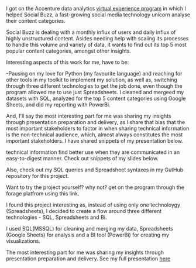 I got on the Accenture data analytics [virtual experience program](https://www.theforage.com/fast-track/data-analytics-virtual-experience/overview?ref=BoPbiqx5GRLbyYXPu) in which I helped Social Buzz, a fast-growing social media technology unicorn analyse their content categories.

Social Buzz is dealing with a monthly influx of users and daily influx of highly unstructured content. Asides needing help with scaling its processes to handle this volume and variety of data, it wants to find out its top 5 most popular content categories, amongst other insights.

Interesting aspects of this work for me, have to be:

-Pausing on my love for Python (my favourite language) and reaching for other tools in my toolkit to implement my solution, as well as, switching through three different technologies to get the job done, even though the program allowed me to use just Spreadsheets. 
I cleaned and mergeed my datasets with SQL, analyzed for the top 5 content categories using Google Sheets, and did my reporting with PowerBi.

And, I'll say the most interesting part for me was sharing my insights through presentation preparation and delivery, as I share that bias that the most important stakeholders to factor in when sharing technical information is the non-technical audience, which, almost always constitutes the most important stakeholders. I have shared snippets of my presentation below.

technical information find better use when they are communicated in an easy-to-digest manner. Check out snippets of my slides below. 

Also, check out my SQL queries and Spreadsheet syntaxes in my GutHub repository for this project.

Want to try the project yourself? why not? get on the program through the forage platfrom using this link.


I found this project interesting as, instead of using only one technoloygy (Spreadsheets), I decided to create a flow around three different technologies - SQL, Spreadsheets and Bi.

I used SQL(MSSQL) for cleaning and merging my data, Spreadsheets (Google Sheets) for analysis and a BI tool (PowerBi) for creating my visualizations. 

The most interesting part for me was sharing my insights through presentation preparation and delivery. See my full presentation [here](https://docs.google.com/presentation/d/1RoJQ2Eo_xkoKWXtYn78tbdrWCVWRrLJWjXf5cDYnUmE/edit?usp=sharing)
